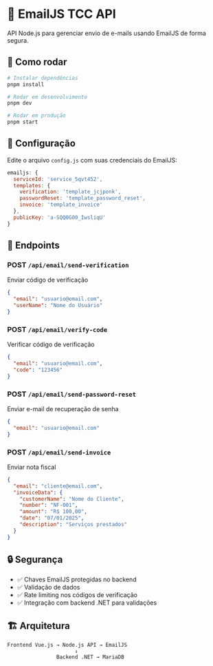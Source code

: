 # 📧 EmailJS TCC API

API Node.js para gerenciar envio de e-mails usando EmailJS de forma segura.

## 🚀 Como rodar

```bash
# Instalar dependências
pnpm install

# Rodar em desenvolvimento
pnpm dev

# Rodar em produção
pnpm start
```

## 🔧 Configuração

Edite o arquivo `config.js` com suas credenciais do EmailJS:

```javascript
emailjs: {
  serviceId: 'service_5qvt452',
  templates: {
    verification: 'template_jcjponk',
    passwordReset: 'template_password_reset',
    invoice: 'template_invoice'
  },
  publicKey: 'a-SQQ0G00_IwsliqU'
}
```

## 📡 Endpoints

### POST `/api/email/send-verification`
Enviar código de verificação

```json
{
  "email": "usuario@email.com",
  "userName": "Nome do Usuário"
}
```

### POST `/api/email/verify-code`
Verificar código de verificação

```json
{
  "email": "usuario@email.com",
  "code": "123456"
}
```

### POST `/api/email/send-password-reset`
Enviar e-mail de recuperação de senha

```json
{
  "email": "usuario@email.com"
}
```

### POST `/api/email/send-invoice`
Enviar nota fiscal

```json
{
  "email": "cliente@email.com",
  "invoiceData": {
    "customerName": "Nome do Cliente",
    "number": "NF-001",
    "amount": "R$ 100,00",
    "date": "07/01/2025",
    "description": "Serviços prestados"
  }
}
```

## 🔒 Segurança

- ✅ Chaves EmailJS protegidas no backend
- ✅ Validação de dados
- ✅ Rate limiting nos códigos de verificação
- ✅ Integração com backend .NET para validações

## 🏗️ Arquitetura

```
Frontend Vue.js → Node.js API → EmailJS
                      ↓
                Backend .NET → MariaDB
```


